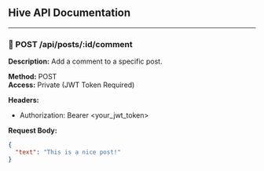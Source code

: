 ## Hive API Documentation

---

### 📝 POST /api/posts/:id/comment

**Description:** Add a comment to a specific post.

**Method:** POST  
**Access:** Private (JWT Token Required)

**Headers:**
- Authorization: Bearer <your_jwt_token>

**Request Body:**
```json
{
  "text": "This is a nice post!"
}
